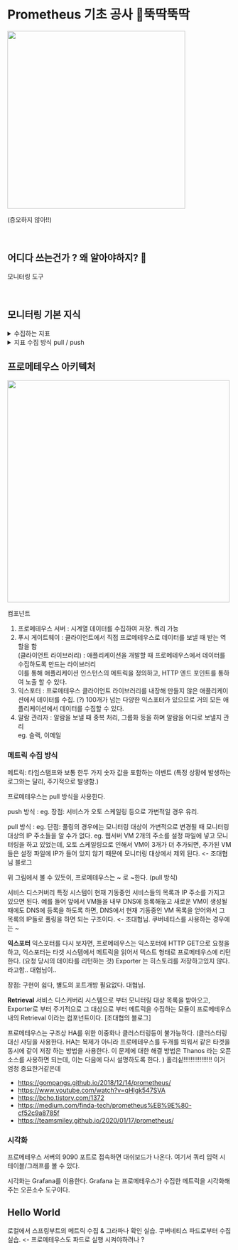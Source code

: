 # Prometheus 기초 공사  🔨뚝딱뚝딱

<img src="https://user-images.githubusercontent.com/25674959/115962989-c83bcf00-a558-11eb-8d9a-ce8cb6bdb7b1.png" width=400>

(증오하지 않아!!)

&nbsp;

## 어디다 쓰는건가 ? 왜 알아야하지? 🤔

모니터링 도구

&nbsp;

## 모니터링 기본 지식

<details markdown="1">
<summary>수집하는 지표</summary>

1. 메트릭
2. 로그
3. 머더라 - tcpdump
4. 또하나

</details>


<details markdown="1">
<summary>지표 수집 방식 pull / push</summary>

ㅇ

</details>



## 프로메테우스 아키텍처

<img src="https://user-images.githubusercontent.com/25674959/115963748-b0b21580-a55b-11eb-90a5-ab2e9f935923.png" width=500>

컴포넌트
1. 프로메테우스 서버 : 시계열 데이터를 수집하여 저장. 쿼리 가능
2. 푸시 게이트웨이 : 클라이언트에서 직접 프로메테우스로 데이터를 보낼 때 받는 역할을 함  
  (클라이언트 라이브러리) : 애플리케이션을 개발할 때 프로메테우스에서 데이터를 수집하도록 만드는 라이브러리  
  이를 통해 애플리케이션 인스턴스의 메트릭을 정의하고, HTTP 엔드 포인트를 통하여 노출 할 수 있다.
3. 익스포터 : 프로메테우스 클라이언트 라이브러리를 내장해 만들지 않은 애플리케이션에서 데이터를 수집. (?) 100개가 넘는 다양한 익스포터가 있으므로 거의 모든 애플리케이션에서 데이터를 수집할 수 있다.
4. 알람 관리자 : 알람을 보낼 때 중복 처리, 그룹화 등을 하며 알람을 어디로 보낼지 관리  
  eg. 슬랙, 이메일


### 메트릭 수집 방식

메트릭: 타임스탬프와 보통 한두 가지 숫자 값을 포함하는 이벤트
(특정 상황에 발생하는 로그와는 달리, 주기적으로 발생함.)

프로메테우스는 pull 방식을 사용한다.

push 방식 : eg.
장점: 서비스가 오토 스케일링 등으로 가변적일 경우 유리. 

pull 방식 : eg.
단점: 풀링의 경우에는 모니터링 대상이 가변적으로 변경될 때 모니터링 대상의 IP 주소들을 알 수가 없다. eg. 웹서버 VM 2개의 주소를 설정 파일에 넣고 모니터링을 하고 있었는데, 오토 스케일링으로 인해서 VM이 3개가 더 추가되면, 추가된 VM들은 설정 파일에 IP가 들어 있지 않기 때문에 모니터링 대상에서 제외 된다.  <- 조대협님 블로그

위 그림에서 볼 수 있듯이, 프로메테우스는 ~ 로 ~한다. (pull 방식)

서비스 디스커버리
특정 시스템이 현재 기동중인 서비스들의 목록과 IP 주소를 가지고 있으면 된다. 예를 들어 앞에서 VM들을 내부 DNS에 등록해놓고 새로운 VM이 생성될때에도 DNS에 등록을 하도록 하면, DNS에서 현재 기동중인 VM 목록을 얻어와서 그 목록의 IP들로 풀링을 하면 되는 구조이다. <- 조대협님.
쿠버네티스를 사용하는 경우에는 ~

**익스포터**
익스포터를 다시 보자면, 프로메테우스는 익스포터에 HTTP GET으로 요청을 하고, 익스포터는 타겟 시스템에서 메트릭을 읽어서 텍스트 형태로 프로메테우스에 리턴한다. (요청 당시의 데이타를 리턴하는 것) Exporter 는 히스토리를 저장하고있지 않다. 라고함.. 대협님이..

장점: 구현이 쉽다, 별도의 포트개방 필요없다. 대협님.

**Retrieval**
서비스 디스커버리 시스템으로 부터 모니터링 대상 목록을 받아오고, Exporter로 부터 주기적으로 그 대상으로 부터 메트릭을 수집하는 모듈이 프로메테우스내의 Retrieval 이라는 컴포넌트이다. [조대협의 블로그]

프로메테우스는 구조상 HA를 위한 이중화나 클러스터링등이 불가능하다. (클러스터링 대신 샤딩을 사용한다. HA는 복제가 아니라 프로메테우스를 두개를 띄워서 같은 타겟을 동시에 같이 저장 하는 방법을 사용한다. 이 문제에 대한 해결 방법은 Thanos 라는 오픈 소스를 사용하면 되는데, 이는 다음에 다시 설명하도록 한다. )
홀리싵!!!!!!!!!!!!!!!! 이거 엄청 중요한거같은데

- https://gompangs.github.io/2018/12/14/prometheus/
- https://www.youtube.com/watch?v=qHIgk547SVA
- https://bcho.tistory.com/1372
- https://medium.com/finda-tech/prometheus%EB%9E%80-cf52c9a8785f
- https://teamsmiley.github.io/2020/01/17/prometheus/

### 시각화

프로메테우스 서버의 9090 포트로 접속하면 대쉬보드가 나온다. 
여기서 쿼리 입력 시 테이블/그래프를 볼 수 있다.


시각화는 Grafana를 이용한다.
Grafana 는 프로메테우스가 수집한 메트릭을 시각화해주는 오픈소수 도구이다. 


## Hello World

로컬에서 스프링부트의 메트릭 수집 & 그라파나 확인 실습. 
쿠버네티스 파드로부터 수집 실습. <- 프로메테우스도 파드로 실행 시켜야하려나 ? 


